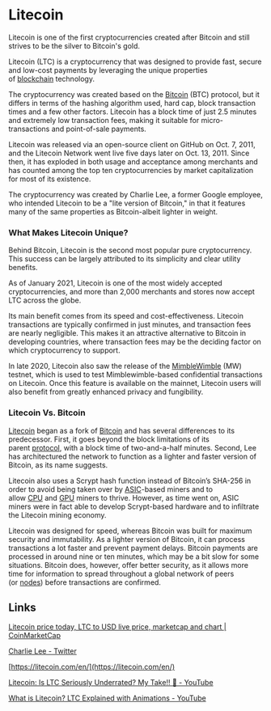 # Litecoin

Litecoin is one of the first cryptocurrencies created after Bitcoin and still strives to be the silver to Bitcoin's gold.

Litecoin (LTC) is a cryptocurrency that was designed to provide fast, secure and low-cost payments by leveraging the unique properties of [blockchain](https://coinmarketcap.com/alexandria/glossary/blockchain) technology.

The cryptocurrency was created based on the [Bitcoin](https://coinmarketcap.com/currencies/bitcoin/) (BTC) protocol, but it differs in terms of the hashing algorithm used, hard cap, block transaction times and a few other factors. Litecoin has a block time of just 2.5 minutes and extremely low transaction fees, making it suitable for micro-transactions and point-of-sale payments.

Litecoin was released via an open-source client on GitHub on Oct. 7, 2011, and the Litecoin Network went live five days later on Oct. 13, 2011. Since then, it has exploded in both usage and acceptance among merchants and has counted among the top ten cryptocurrencies by market capitalization for most of its existence.

The cryptocurrency was created by Charlie Lee, a former Google employee, who intended Litecoin to be a "lite version of Bitcoin," in that it features many of the same properties as Bitcoin-albeit lighter in weight.

### What Makes Litecoin Unique?

Behind Bitcoin, Litecoin is the second most popular pure cryptocurrency. This success can be largely attributed to its simplicity and clear utility benefits.

As of January 2021, Litecoin is one of the most widely accepted cryptocurrencies, and more than 2,000 merchants and stores now accept LTC across the globe.

Its main benefit comes from its speed and cost-effectiveness. Litecoin transactions are typically confirmed in just minutes, and transaction fees are nearly negligible. This makes it an attractive alternative to Bitcoin in developing countries, where transaction fees may be the deciding factor on which cryptocurrency to support.

In late 2020, Litecoin also saw the release of the [MimbleWimble](https://coinmarketcap.com/alexandria/article/what-is-mimblewimble) (MW) testnet, which is used to test Mimblewimble-based confidential transactions on Litecoin. Once this feature is available on the mainnet, Litecoin users will also benefit from greatly enhanced privacy and fungibility.

### Litecoin Vs. Bitcoin

[Litecoin](https://coinmarketcap.com/currencies/litecoin/) began as a fork of [Bitcoin](https://coinmarketcap.com/currencies/bitcoin/) and has several differences to its predecessor. First, it goes beyond the block limitations of its parent [protocol](https://coinmarketcap.com/alexandria/glossary/protocol), with a block time of two-and-a-half minutes. Second, Lee has architectured the network to function as a lighter and faster version of Bitcoin, as its name suggests.

Litecoin also uses a Scrypt hash function instead of Bitcoin’s SHA-256 in order to avoid being taken over by [ASIC](https://coinmarketcap.com/alexandria/glossary/asic)-based miners and to allow [CPU](https://coinmarketcap.com/alexandria/glossary/central-processing-unit-cpu) and [GPU](https://coinmarketcap.com/alexandria/glossary/graphical-processing-unit-gpu) miners to thrive. However, as time went on, ASIC miners were in fact able to develop Scrypt-based hardware and to infiltrate the Litecoin mining economy.

Litecoin was designed for speed, whereas Bitcoin was built for maximum security and immutability. As a lighter version of Bitcoin, it can process transactions a lot faster and prevent payment delays. Bitcoin payments are processed in around nine or ten minutes, which may be a bit slow for some situations. Bitcoin does, however, offer better security, as it allows more time for information to spread throughout a global network of peers (or [nodes](https://coinmarketcap.com/alexandria/glossary/node)) before transactions are confirmed.

## Links

[Litecoin price today, LTC to USD live price, marketcap and chart | CoinMarketCap](https://coinmarketcap.com/currencies/litecoin/)

[Charlie Lee - Twitter](https://twitter.com/SatoshiLite)

[https://litecoin.com/en/](https://litecoin.com/en/)

[Litecoin: Is LTC Seriously Underrated? My Take!! 🧐 - YouTube](https://www.youtube.com/watch?v=EkAJVZy7qNo)

[What is Litecoin? LTC Explained with Animations - YouTube](https://www.youtube.com/watch?v=JMTJvXyHJGU)
